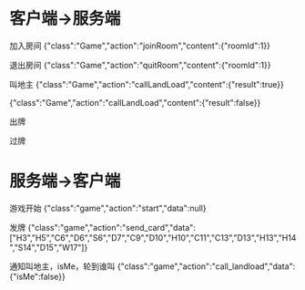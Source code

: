 # 客户端->服务端

加入房间
{"class":"Game","action":"joinRoom","content":{"roomId":1}}

退出房间
{"class":"Game","action":"quitRoom","content":{"roomId":1}}

叫地主
{"class":"Game","action":"callLandLoad","content":{"result":true}}

{"class":"Game","action":"callLandLoad","content":{"result":false}}

出牌

过牌

# 服务端->客户端

游戏开始
{"class":"game","action":"start","data":null}

发牌
{"class":"game","action":"send_card","data":["H3","H5","C6","D6","S6","D7","C9","D10","H10","C11","C13","D13","H13","H14","S14","D15","W17"]}

通知叫地主，isMe，轮到谁叫
{"class":"game","action":"call_landload","data":{"isMe":false}}
